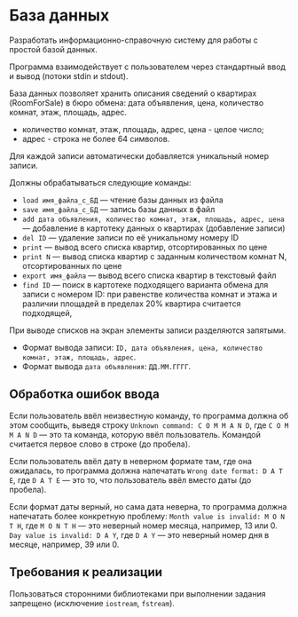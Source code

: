 # База данных
Разработать информационно-справочную систему для работы с простой базой данных. 

Программа взаимодействует с пользователем через стандартный ввод и вывод (потоки stdin и stdout).

База данных позволяет хранить описания сведений о квартирах (RoomForSale) в бюро обмена: дата объявления, цена, количество комнат, этаж, площадь, адрес. 
* количество комнат, этаж, площадь, адрес, цена - целое число;
* адрес - строка не более 64 символов.

Для каждой записи автоматически добавляется уникальный номер записи.

Должны обрабатываться следующие команды:
* `load имя_файла_с_БД` — чтение базы данных из файла
* `save имя_файла_с_БД` — запись базы данных в файл
* `add дата объявления, количество комнат, этаж, площадь, адрес, цена` — добавление в картотеку данных о квартирах (добавление записи)
* `del ID` — удаление записи по её уникальному номеру ID
* `print` — вывод всего списка квартир, отсортированных по цене
* `print N` — вывод списка квартир с заданным количеством комнат N, отсортированных по цене
* `export имя_файла` — вывод всего списка квартир в текстовый файл
* `find ID` — поиск в картотеке подходящего варианта обмена для записи с номером ID: при равенстве количества комнат и этажа и различии площадей в пределах 20% квартира считается подходящей,

При выводе списков на экран элементы записи разделяются запятыми. 
* Формат вывода записи: `ID, дата объявления, цена, количество комнат, этаж, площадь, адрес`.
* Формат вывода `дата объявления`: `ДД.ММ.ГГГГ`.


## Обработка ошибок ввода
Если пользователь ввёл неизвестную команду, то программа должна об этом сообщить, выведя строку `Unknown command: C O M M A N D`, где `C O M M A N D` — это та команда, которую ввёл пользователь. Командой считается первое слово в строке (до пробела).

Если пользователь ввёл дату в неверном формате там, где она ожидалась, то программа должна напечатать `Wrong date format: D A T E`, где `D A T E` — это то, что пользователь ввёл вместо даты (до пробела).

Если формат даты верный, но сама дата неверна, то программа должна напечатать более конкретную проблему: `Month value is invalid: M O N T H`, где `M O N T H` — это неверный номер месяца, например, 13 или 0. `Day value is invalid: D A Y`, где `D A Y` — это неверный номер дня в месяце, например, 39 или 0.

## Требования к реализации
Пользоваться сторонними библиотеками при выполнении задания запрещено (исключение `iostream`, `fstream`).

